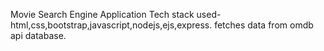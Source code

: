 Movie Search Engine Application 
Tech stack used-html,css,bootstrap,javascript,nodejs,ejs,express.
fetches data from omdb api database.
